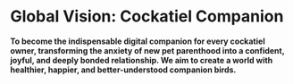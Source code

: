 # Global Vision: Cockatiel Companion

**To become the indispensable digital companion for every cockatiel owner, transforming the anxiety of new pet parenthood into a confident, joyful, and deeply bonded relationship. We aim to create a world with healthier, happier, and better-understood companion birds.**